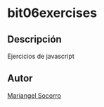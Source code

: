 # bit06exercises

## Descripción
Ejercicios de javascript

##  Autor
[ Mariangel Socorro ](https://www.linkedin.com/in/mariangel-beatriz-socorro-urdaneta-92b241145/)
